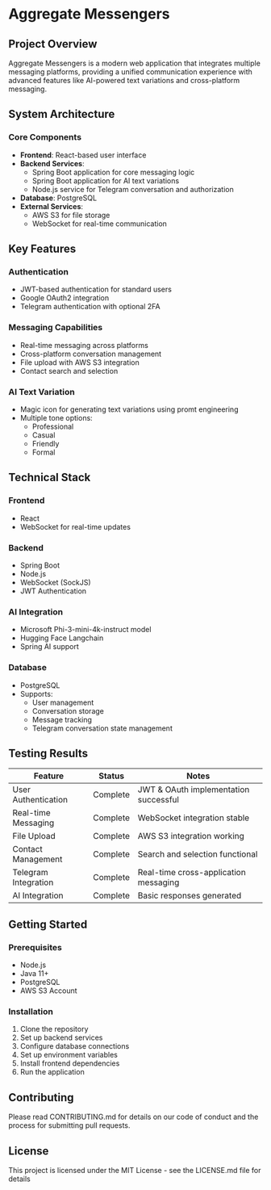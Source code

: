 # Aggregate Messengers 

## Project Overview
Aggregate Messengers is a modern web application that integrates multiple messaging platforms, providing a unified communication experience with advanced features like AI-powered text variations and cross-platform messaging.

## System Architecture

### Core Components
- **Frontend**: React-based user interface
- **Backend Services**:
  - Spring Boot application for core messaging logic
  - Spring Boot application for AI text variations
  - Node.js service for Telegram conversation and authorization
- **Database**: PostgreSQL
- **External Services**: 
  - AWS S3 for file storage
  - WebSocket for real-time communication

## Key Features

### Authentication
- JWT-based authentication for standard users
- Google OAuth2 integration
- Telegram authentication with optional 2FA

### Messaging Capabilities
- Real-time messaging across platforms
- Cross-platform conversation management
- File upload with AWS S3 integration
- Contact search and selection

### AI Text Variation
- Magic icon for generating text variations using promt engineering
- Multiple tone options:
  - Professional
  - Casual
  - Friendly
  - Formal

## Technical Stack

### Frontend
- React
- WebSocket for real-time updates

### Backend
- Spring Boot
- Node.js
- WebSocket (SockJS)
- JWT Authentication

### AI Integration
- Microsoft Phi-3-mini-4k-instruct model
- Hugging Face Langchain
- Spring AI support

### Database
- PostgreSQL
- Supports:
  - User management
  - Conversation storage
  - Message tracking
  - Telegram conversation state management

## Testing Results

| Feature | Status | Notes |
|---------|--------|-------|
| User Authentication | Complete | JWT & OAuth implementation successful |
| Real-time Messaging | Complete | WebSocket integration stable |
| File Upload | Complete | AWS S3 integration working |
| Contact Management | Complete | Search and selection functional |
| Telegram Integration | Complete | Real-time cross-application messaging |
| AI Integration | Complete | Basic responses generated |

## Getting Started

### Prerequisites
- Node.js
- Java 11+
- PostgreSQL
- AWS S3 Account

### Installation
1. Clone the repository
2. Set up backend services
3. Configure database connections
4. Set up environment variables
5. Install frontend dependencies
6. Run the application

## Contributing
Please read CONTRIBUTING.md for details on our code of conduct and the process for submitting pull requests.

## License
This project is licensed under the MIT License - see the LICENSE.md file for details
